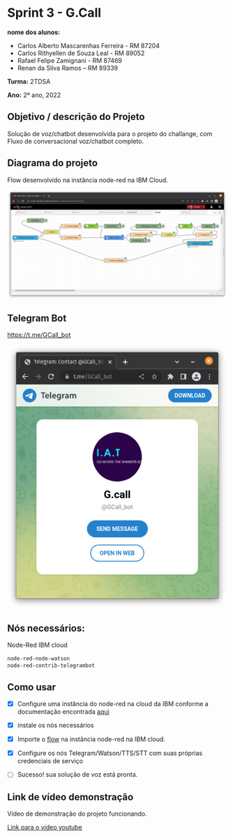 # Sprint 3 - G.Call

**nome dos alunos:** 
* Carlos Alberto Mascarenhas Ferreira - RM 87204 
* Carlos Rithyellen de Souza Leal - RM 89052
* Rafael Felipe Zamignani - RM 87469
* Renan da Silva Ramos – RM 89339

**Turma:** 2TDSA

**Ano:** 2º ano, 2022

## Objetivo / descrição do Projeto

Solução de voz/chatbot desenvolvida para o projeto do challange, com Fluxo de conversacional voz/chatbot completo.

## Diagrama do projeto

Flow desenvolvido na instância node-red na IBM Cloud. 

<img src="./imagens/diagrama.png">

## Telegram Bot

https://t.me/GCall_bot

<img src="./imagens/telegram.png">

## Nós necessários:

Node-Red IBM cloud

    node-red-node-watson
    node-red-contrib-telegrambot

## Como usar

- [x] Configure uma instância do node-red na cloud da IBM conforme a documentação encontrada [aqui](https://nodered.org/docs/getting-started/ibmcloud)
- [x] instale os nós necessários
- [x] Importe o [flow](node-red/flows_ibm) na instância node-red na IBM cloud.
- [x] Configure os nós Telegram/Watson/TTS/STT com suas próprias credenciais de serviço
- [ ] Sucesso! sua solução de voz está pronta.


## Link de vídeo demonstração

Vídeo de demonstração do projeto funcionando.

[Link para o video youtube](https://www.youtube.com/watch?v=xva71wynxS0)

